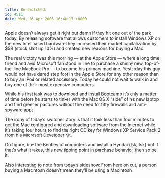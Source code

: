 ```yaml
---
title: Be-switched.
id: 4511
date: Wed, 05 Apr 2006 16:40:17 +0000
---
```


Apple doesn’t always get it right but damn if they hit one out of the park today. By releasing software that allows customers to install Windows XP on the new Intel based hardware they increased their market capitalization by $5B (stock shot up 10%) and created new reasons for buying a Mac.  

The real victory was this morning — at the Apple Store — where a long time friend and avid Microsoft fan stood in line to purchase a shinny new, top-of-the-line MacBook Pro — to become his primary machine. Yesterday this guy would not have dared step foot in the Apple Store for any other reason than to buy an iPod or related accessory. Today he could not wait to walk in and buy one of their most expensive computers.  

While his first task was to download and install [Bootcamp](http://www.apple.com/macosx/bootcamp/) it’s only a matter of time before he starts to tinker with the Mac OS X “side” of his new laptop and find greener pastures without the need for fifty firewalls and anti-spyware apps.  

The irony of today’s switcher story is that it took less than four minutes to get the Mac configured and downloading software from the Internet while it’s taking four hours to find the right CD key for Windows XP Service Pack 2 from his Microsoft Developer Kit.  

Go figure, buy the Bentley of computers and install a Hyndai (tsk, tsk) but if that’s what it takes, this new tipping point in purchase behavior, then so be it.  

Also interesting to note from today’s sideshow: From here on out, a person buying a Macintosh doesn’t mean they’ll be using a Macintosh.





